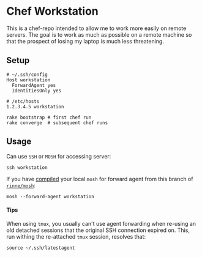 # Chef Workstation

This is a chef-repo intended to allow me to work more easily on remote
servers. The goal is to work as much as possible on a remote machine so
that the prospect of losing my laptop is much less threatening.

## Setup

```
# ~/.ssh/config
Host workstation
  ForwardAgent yes
  IdentitiesOnly yes
```

```
# /etc/hosts
1.2.3.4.5 workstation
```

```
rake bootstrap # first chef run
rake converge  # subsequent chef runs
```

## Usage

Can use `SSH` or `MOSH` for accessing server:

    ssh workstation

If you have
[compiled](https://github.com/mobile-shell/mosh/wiki/Build-Instructions)
your local `mosh` for forward agent from this branch of
[`rinne/mosh`](https://github.com/rinne/mosh/tree/ssh-agent-forwarding-ng):

    mosh --forward-agent workstation

#### Tips

When using `tmux`, you usually can't use agent forwarding when re-using
an old detached sessions that the original SSH connection expired on.
This, run withing the re-attached `tmux` session, resolves that:

    source ~/.ssh/latestagent
